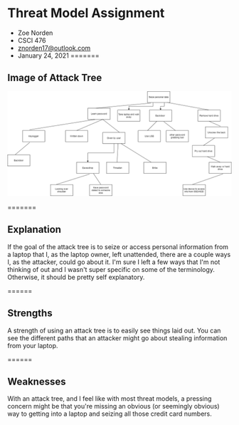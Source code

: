 # Threat Model Assignment
- Zoe Norden 
- CSCI 476
- znorden17@outlook.com
- January 24, 2021
=======

## Image of Attack Tree 

![threat model](https://github.com/znorden17/csci-476-594-spring2021-private/blob/main/threatmodel/threat%20model.png)

=======

## Explanation

If the goal of the attack tree is to seize or access personal information from a laptop that I, as the laptop owner, left unattended, there are a couple ways I, as the attacker, could go about it. I'm sure I left a few ways that I'm not thinking of out and I wasn't super specific on some of the terminology. Otherwise, it should be pretty self explanatory.


======

## Strengths

A strength of using an attack tree is to easily see things laid out. You can see the different paths that an attacker might go about stealing information from your laptop. 

======

## Weaknesses

With an attack tree, and I feel like with most threat models, a pressing concern might be that you're missing an obvious (or seemingly obvious) way to getting into a laptop and seizing all those credit card numbers. 
